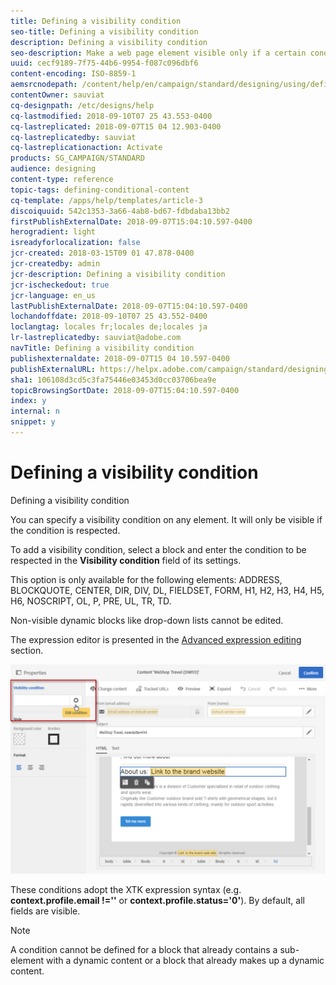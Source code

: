 ```yaml
---
title: Defining a visibility condition
seo-title: Defining a visibility condition
description: Defining a visibility condition
seo-description: Make a web page element visible only if a certain condition is respected.
uuid: cecf9189-7f75-44b6-9954-f087c096dbf6
content-encoding: ISO-8859-1
aemsrcnodepath: /content/help/en/campaign/standard/designing/using/defining-a-visibility-condition
contentOwner: sauviat
cq-designpath: /etc/designs/help
cq-lastmodified: 2018-09-10T07 25 43.553-0400
cq-lastreplicated: 2018-09-07T15 04 12.903-0400
cq-lastreplicatedby: sauviat
cq-lastreplicationaction: Activate
products: SG_CAMPAIGN/STANDARD
audience: designing
content-type: reference
topic-tags: defining-conditional-content
cq-template: /apps/help/templates/article-3
discoiquuid: 542c1353-3a66-4ab8-bd67-fdbdaba13bb2
firstPublishExternalDate: 2018-09-07T15:04:10.597-0400
herogradient: light
isreadyforlocalization: false
jcr-created: 2018-03-15T09 01 47.878-0400
jcr-createdby: admin
jcr-description: Defining a visibility condition
jcr-ischeckedout: true
jcr-language: en_us
lastPublishExternalDate: 2018-09-07T15:04:10.597-0400
lochandoffdate: 2018-09-10T07 25 43.552-0400
loclangtag: locales fr;locales de;locales ja
lr-lastreplicatedby: sauviat@adobe.com
navTitle: Defining a visibility condition
publishexternaldate: 2018-09-07T15 04 10.597-0400
publishExternalURL: https://helpx.adobe.com/campaign/standard/designing/using/defining-a-visibility-condition.html
sha1: 106108d3cd5c3fa75446e03453d0cc03706bea9e
topicBrowsingSortDate: 2018-09-07T15:04:10.597-0400
index: y
internal: n
snippet: y
---
```


# Defining a visibility condition

Defining a visibility condition

You can specify a visibility condition on any element. It will only be visible if the condition is respected.

To add a visibility condition, select a block and enter the condition to be respected in the **Visibility condition** field of its settings.

This option is only available for the following elements: ADDRESS, BLOCKQUOTE, CENTER, DIR, DIV, DL, FIELDSET, FORM, H1, H2, H3, H4, H5, H6, NOSCRIPT, OL, P, PRE, UL, TR, TD.

Non-visible dynamic blocks like drop-down lists cannot be edited.

The expression editor is presented in the [Advanced expression editing](../../automating/using/editing-queries.md#about-query-editor) section.

![](assets/delivery_content_5.png)

These conditions adopt the XTK expression syntax (e.g. **context.profile.email !=''** or **context.profile.status='0'**). By default, all fields are visible.

>[!NOTE]
>
>A condition cannot be defined for a block that already contains a sub-element with a dynamic content or a block that already makes up a dynamic content.

